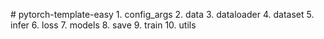#   p y t o r c h - t e m p l a t e - e a s y  
  
 1 .   c o n f i g _ a r g s    
 2 .   d a t a  
 3 .   d a t a l o a d e r  
 4 .   d a t a s e t  
 5 .   i n f e r  
 6 .   l o s s  
 7 .   m o d e l s  
 8 .   s a v e  
 9 .   t r a i n  
 1 0 .   u t i l s 